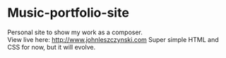 Music-portfolio-site
====================

Personal site to show my work as a composer.  
View live here: http://www.johnleszczynski.com
Super simple HTML and CSS for now, but it will evolve. 
